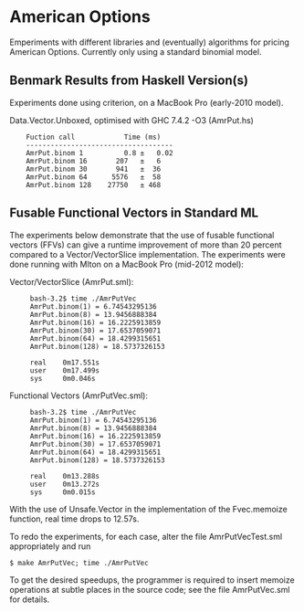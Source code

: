 American Options
================

Emperiments with different libraries and (eventually) algorithms for
pricing American Options.  Currently only using a standard binomial
model.

Benmark Results from Haskell Version(s)
---------------------------------------

Experiments done using criterion, on a MacBook Pro (early-2010 model).

   Data.Vector.Unboxed, optimised with GHC 7.4.2 -O3 (AmrPut.hs)
   
        Fuction call            Time (ms)
        ------------------------------------
        AmrPut.binom 1          0.8 ±   0.02
        AmrPut.binom 16       207   ±   6
        AmrPut.binom 30       941   ±  36
        AmrPut.binom 64      5576   ±  58 
        AmrPut.binom 128    27750   ± 468 



Fusable Functional Vectors in Standard ML
-----------------------------------------

The experiments below demonstrate that the use of fusable functional
vectors (FFVs) can give a runtime improvement of more than 20 percent
compared to a Vector/VectorSlice implementation. The experiments were
done running with Mlton on a MacBook Pro (mid-2012 model):

   Vector/VectorSlice (AmrPut.sml):

	     bash-3.2$ time ./AmrPutVec 
	     AmrPut.binom(1) = 6.74543295136
	     AmrPut.binom(8) = 13.9456888384
	     AmrPut.binom(16) = 16.2225913859
	     AmrPut.binom(30) = 17.6537059071
	     AmrPut.binom(64) = 18.4299315651
	     AmrPut.binom(128) = 18.5737326153

	     real    0m17.551s
	     user    0m17.499s
	     sys     0m0.046s

   Functional Vectors (AmrPutVec.sml):

	     bash-3.2$ time ./AmrPutVec 
	     AmrPut.binom(1) = 6.74543295136
	     AmrPut.binom(8) = 13.9456888384
	     AmrPut.binom(16) = 16.2225913859
	     AmrPut.binom(30) = 17.6537059071
	     AmrPut.binom(64) = 18.4299315651
	     AmrPut.binom(128) = 18.5737326153

	     real    0m13.288s
	     user    0m13.272s
	     sys     0m0.015s

With the use of Unsafe.Vector in the implementation of the
Fvec.memoize function, real time drops to 12.57s.

To redo the experiments, for each case, alter the file
AmrPutVecTest.sml appropriately and run 

    $ make AmrPutVec; time ./AmrPutVec

To get the desired speedups, the programmer is required to insert
memoize operations at subtle places in the source code; see the file
AmrPutVec.sml for details.

